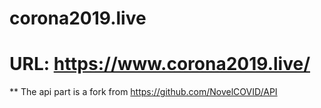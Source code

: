 # corona2019.live

# URL: https://www.corona2019.live/

** The api part is a fork from https://github.com/NovelCOVID/API
